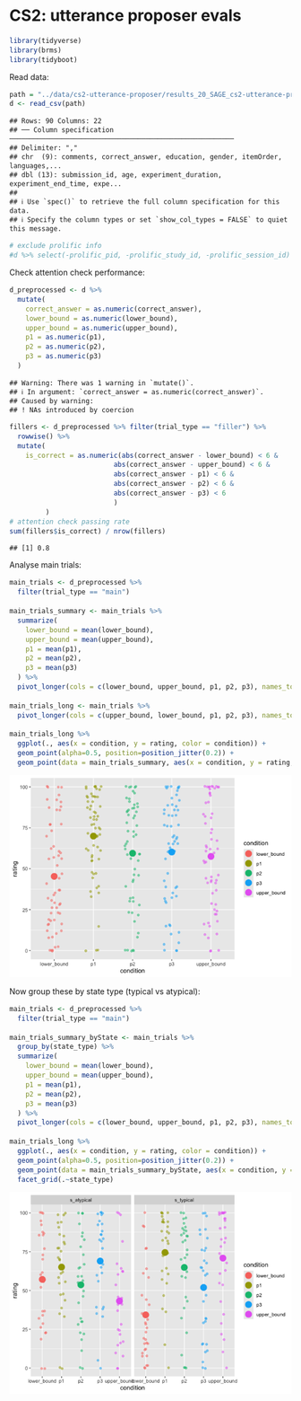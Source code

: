 CS2: utterance proposer evals
================

``` r
library(tidyverse)
library(brms)
library(tidyboot)
```

Read data:

``` r
path = "../data/cs2-utterance-proposer/results_20_SAGE_cs2-utterance-proposer-evals_pilot-1_10.csv"
d <- read_csv(path)
```

    ## Rows: 90 Columns: 22
    ## ── Column specification ────────────────────────────────────────────────────────
    ## Delimiter: ","
    ## chr  (9): comments, correct_answer, education, gender, itemOrder, languages,...
    ## dbl (13): submission_id, age, experiment_duration, experiment_end_time, expe...
    ## 
    ## ℹ Use `spec()` to retrieve the full column specification for this data.
    ## ℹ Specify the column types or set `show_col_types = FALSE` to quiet this message.

``` r
# exclude prolific info
#d %>% select(-prolific_pid, -prolific_study_id, -prolific_session_id) %>% write_csv(path)
```

Check attention check performance:

``` r
d_preprocessed <- d %>%
  mutate(
    correct_answer = as.numeric(correct_answer),
    lower_bound = as.numeric(lower_bound),
    upper_bound = as.numeric(upper_bound),
    p1 = as.numeric(p1),
    p2 = as.numeric(p2),
    p3 = as.numeric(p3)
  )
```

    ## Warning: There was 1 warning in `mutate()`.
    ## ℹ In argument: `correct_answer = as.numeric(correct_answer)`.
    ## Caused by warning:
    ## ! NAs introduced by coercion

``` r
fillers <- d_preprocessed %>% filter(trial_type == "filler") %>%
  rowwise() %>%
  mutate(
    is_correct = as.numeric(abs(correct_answer - lower_bound) < 6 &
                          abs(correct_answer - upper_bound) < 6 &
                          abs(correct_answer - p1) < 6 &
                          abs(correct_answer - p2) < 6 &
                          abs(correct_answer - p3) < 6
                          )
         )
# attention check passing rate
sum(fillers$is_correct) / nrow(fillers)
```

    ## [1] 0.8

Analyse main trials:

``` r
main_trials <- d_preprocessed %>%
  filter(trial_type == "main")

main_trials_summary <- main_trials %>%
  summarize(
    lower_bound = mean(lower_bound),
    upper_bound = mean(upper_bound),
    p1 = mean(p1),
    p2 = mean(p2),
    p3 = mean(p3)
  ) %>%
  pivot_longer(cols = c(lower_bound, upper_bound, p1, p2, p3), names_to = "condition", values_to = "rating")

main_trials_long <- main_trials %>%
  pivot_longer(cols = c(upper_bound, lower_bound, p1, p2, p3), names_to = "condition", values_to = "rating")

main_trials_long %>%
  ggplot(., aes(x = condition, y = rating, color = condition)) +
  geom_point(alpha=0.5, position=position_jitter(0.2)) +
  geom_point(data = main_trials_summary, aes(x = condition, y = rating, color = condition), size=5)
```

![](cs2-utterance-proposer-pilot1_files/figure-gfm/unnamed-chunk-4-1.png)<!-- -->

Now group these by state type (typical vs atypical):

``` r
main_trials <- d_preprocessed %>%
  filter(trial_type == "main")

main_trials_summary_byState <- main_trials %>%
  group_by(state_type) %>%
  summarize(
    lower_bound = mean(lower_bound),
    upper_bound = mean(upper_bound),
    p1 = mean(p1),
    p2 = mean(p2),
    p3 = mean(p3)
  ) %>%
  pivot_longer(cols = c(lower_bound, upper_bound, p1, p2, p3), names_to = "condition", values_to = "rating")

main_trials_long %>%
  ggplot(., aes(x = condition, y = rating, color = condition)) +
  geom_point(alpha=0.5, position=position_jitter(0.2)) +
  geom_point(data = main_trials_summary_byState, aes(x = condition, y = rating, color = condition), size=5) +
  facet_grid(.~state_type)
```

![](cs2-utterance-proposer-pilot1_files/figure-gfm/unnamed-chunk-5-1.png)<!-- -->
